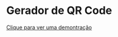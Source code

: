 # Gerador de QR Code

[Clique para ver uma demontração](https://www.linkedin.com/feed/update/urn:li:activity:7230610183796776960/)
